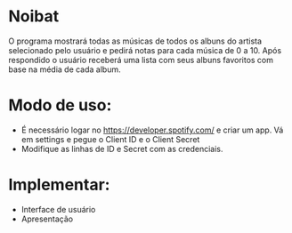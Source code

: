 # Noibat
O programa mostrará todas as músicas de todos os albuns do artista selecionado pelo usuário e pedirá notas para cada música de 0 a 10. Após respondido o usuário receberá uma lista com seus albuns favoritos com base na média de cada album.

# Modo de uso:
- É necessário logar no https://developer.spotify.com/ e criar um app. Vá em settings e pegue o Client ID e o Client Secret
- Modifique as linhas de ID e Secret com as credenciais. 

# Implementar:
- Interface de usuário
- Apresentação
